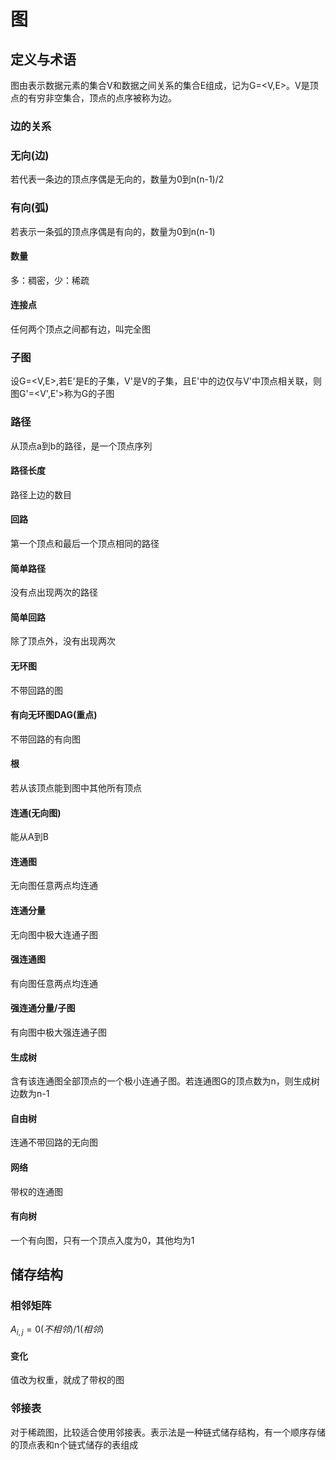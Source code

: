 # 图
## 定义与术语
图由表示数据元素的集合V和数据之间关系的集合E组成，记为G=<V,E>。V是顶点的有穷非空集合，顶点的点序被称为边。
### 边的关系
### 无向(边)
若代表一条边的顶点序偶是无向的，数量为0到n(n-1)/2
### 有向(弧)
若表示一条弧的顶点序偶是有向的，数量为0到n(n-1)
#### 数量
多：稠密，少：稀疏
#### 连接点
任何两个顶点之间都有边，叫完全图
### 子图
设G=<V,E>,若E'是E的子集，V'是V的子集，且E'中的边仅与V'中顶点相关联，则图G'=<V',E'>称为G的子图
### 路径
从顶点a到b的路径，是一个顶点序列
#### 路径长度
路径上边的数目
#### 回路
第一个顶点和最后一个顶点相同的路径
#### 简单路径
没有点出现两次的路径
#### 简单回路
除了顶点外，没有出现两次
#### 无环图
不带回路的图
#### 有向无环图DAG(重点)
不带回路的有向图
#### 根
若从该顶点能到图中其他所有顶点
#### 连通(无向图)
能从A到B
#### 连通图
无向图任意两点均连通
#### 连通分量
无向图中极大连通子图
#### 强连通图
有向图任意两点均连通
#### 强连通分量/子图
有向图中极大强连通子图
#### 生成树
含有该连通图全部顶点的一个极小连通子图。若连通图G的顶点数为n，则生成树边数为n-1
#### 自由树
连通不带回路的无向图
#### 网络
带权的连通图
#### 有向树
一个有向图，只有一个顶点入度为0，其他均为1
## 储存结构
### 相邻矩阵
$A_{i,j}=0(不相邻)/1(相邻)$
#### 变化
值改为权重，就成了带权的图
### 邻接表
对于稀疏图，比较适合使用邻接表。表示法是一种链式储存结构，有一个顺序存储的顶点表和n个链式储存的表组成
